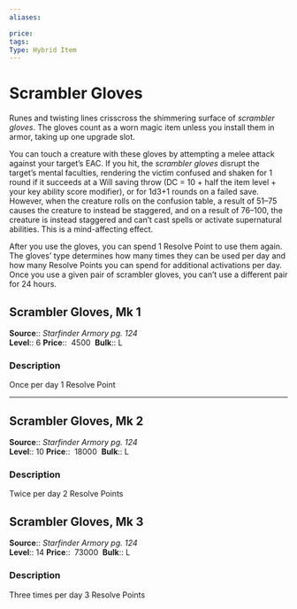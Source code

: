 ```yaml
---
aliases: 

price:  
tags: 
Type: Hybrid Item
---
```


# Scrambler Gloves

Runes and twisting lines crisscross the shimmering surface of _scrambler gloves_. The gloves count as a worn magic item unless you install them in armor, taking up one upgrade slot.  
  
You can touch a creature with these gloves by attempting a melee attack against your target’s EAC. If you hit, the _scrambler gloves_ disrupt the target’s mental faculties, rendering the victim confused and shaken for 1 round if it succeeds at a Will saving throw (DC = 10 + half the item level + your key ability score modifier), or for 1d3+1 rounds on a failed save. However, when the creature rolls on the confusion table, a result of 51–75 causes the creature to instead be staggered, and on a result of 76–100, the creature is instead staggered and can’t cast spells or activate supernatural abilities. This is a mind-affecting effect.  
  
After you use the gloves, you can spend 1 Resolve Point to use them again. The gloves’ type determines how many times they can be used per day and how many Resolve Points you can spend for additional activations per day. Once you use a given pair of scrambler gloves, you can’t use a different pair for 24 hours.  

## Scrambler Gloves, Mk 1

**Source**:: _Starfinder Armory pg. 124_  
**Level**:: 6
**Price**::  4500 
**Bulk**:: L

### Description

Once per day 1 Resolve Point

---

## Scrambler Gloves, Mk 2

**Source**:: _Starfinder Armory pg. 124_  
**Level**:: 10
**Price**::  18000 
**Bulk**:: L

### Description

Twice per day 2 Resolve Points

## Scrambler Gloves, Mk 3

**Source**:: _Starfinder Armory pg. 124_  
**Level**:: 14
**Price**::  73000 
**Bulk**:: L

### Description

Three times per day 3 Resolve Points
